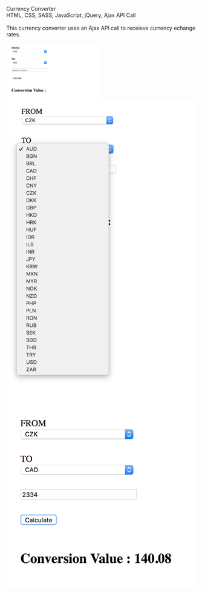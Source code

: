 Currency Converter
<br>
HTML, CSS, SASS, JavaScript, jQuery, Ajax API Call
<br>
<br>
This currency converter uses an Ajax API call to receieve currency echange rates.
<br>

<img style="width:50%;" src="/assets/screenshot 01.png">
<br>
<img src="/assets/screenshot 02.png">
<br>
<img src="/assets/screenshot 03.png">
<br>
